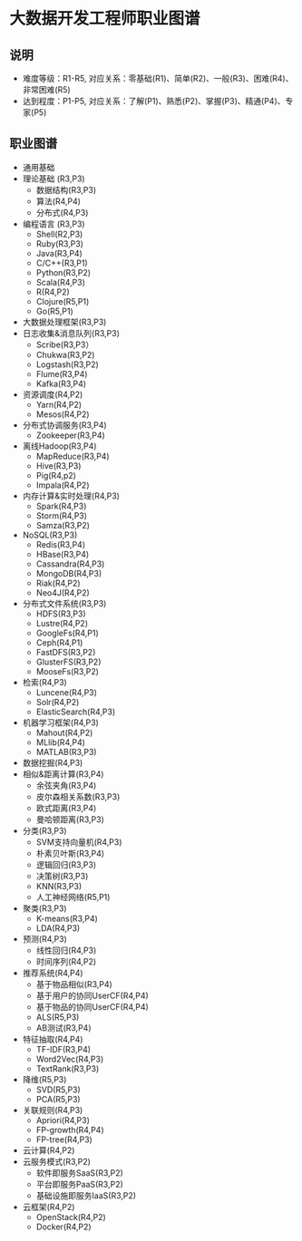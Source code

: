 # 大数据开发工程师职业图谱

## 说明

- 难度等级：R1-R5, 对应关系：零基础(R1)、简单(R2)、一般(R3)、困难(R4)、非常困难(R5)
- 达到程度：P1-P5, 对应关系：了解(P1)、熟悉(P2)、掌握(P3)、精通(P4)、专家(P5)

## 职业图谱


- 通用基础
 - 理论基础 (R3,P3)
     - 数据结构(R3,P3)
     - 算法(R4,P4)
     - 分布式(R4,P3)
 - 编程语言 (R3,P3)
     - Shell(R2,P3)
     - Ruby(R3,P3)
     - Java(R3,P4)
     - C/C++(R3,P1)
     - Python(R3,P2)
     - Scala(R4,P3)
     - R(R4,P2)
     - Clojure(R5,P1)
     - Go(R5,P1)
- 大数据处理框架(R3,P3)
 - 日志收集&消息队列(R3,P3)
     - Scribe(R3,P3）
     - Chukwa(R3,P2)
     - Logstash(R3,P2)
     - Flume(R3,P4)
     - Kafka(R3,P4)
 - 资源调度(R4,P2)
     - Yarn(R4,P2)
     - Mesos(R4,P2)
 - 分布式协调服务(R3,P4)
     - Zookeeper(R3,P4)
 - 离线Hadoop(R3,P4)
     - MapReduce(R3,P4)
     - Hive(R3,P3)
     - Pig(R4,p2)
     - Impala(R4,P2)
 - 内存计算&实时处理(R4,P3)
     - Spark(R4,P3)
     - Storm(R4,P3)
     - Samza(R3,P2)
 - NoSQL(R3,P3)
     - Redis(R3,P4)
     - HBase(R3,P4)
     - Cassandra(R4,P3)
     - MongoDB(R4,P3)
     - Riak(R4,P2)
     - Neo4J(R4,P2)
 - 分布式文件系统(R3,P3)
     - HDFS(R3,P3)
     - Lustre(R4,P2)
     - GoogleFs(R4,P1)
     - Ceph(R4,P1)
     - FastDFS(R3,P2)
     - GlusterFS(R3,P2)
     - MooseFs(R3,P2)
 - 检索(R4,P3)
     - Luncene(R4,P3)
     - Solr(R4,P2)
     - ElasticSearch(R4,P3)
 - 机器学习框架(R4,P3)
     - Mahout(R4,P2)
     - MLlib(R4,P4)
     - MATLAB(R3,P3)
- 数据挖掘(R4,P3)
 - 相似&距离计算(R3,P4)
     - 余弦夹角(R3,P4)
     - 皮尔森相关系数(R3,P3)
     - 欧式距离(R3,P4)
     - 曼哈顿距离(R3,P3)
 - 分类(R3,P3)
     - SVM支持向量机(R4,P3)
     - 朴素贝叶斯(R3,P4)
     - 逻辑回归(R3,P3)
     - 决策树(R3,P3)
     - KNN(R3,P3)
     - 人工神经网络(R5,P1)
 - 聚类(R3,P3)
     - K-means(R3,P4)
     - LDA(R4,P3)
 - 预测(R4,P3)
     - 线性回归(R4,P3)
     - 时间序列(R4,P2)
 - 推荐系统(R4,P4)
     - 基于物品相似(R3,P4)
     - 基于用户的协同UserCF(R4,P4)
     - 基于物品的协同UserCF(R4,P4)
     - ALS(R5,P3)
     - AB测试(R3,P4)
 - 特征抽取(R4,P4)
     - TF-IDF(R3,P4)
     - Word2Vec(R4,P3)
     - TextRank(R3,P3)
 - 降维(R5,P3)
     - SVD(R5,P3)
     - PCA(R5,P3)
 - 关联规则(R4,P3)
     - Apriori(R4,P3)
     - FP-growth(R4,P4)
     - FP-tree(R4,P3)
- 云计算(R4,P2)
 - 云服务模式(R3,P2)
     - 软件即服务SaaS(R3,P2)
     - 平台即服务PaaS(R3,P2)
     - 基础设施即服务IaaS(R3,P2)
 - 云框架(R4,P2)
     - OpenStack(R4,P2)
     - Docker(R4,P2)